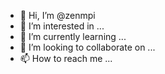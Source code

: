 - 👋 Hi, I’m @zenmpi
- 👀 I’m interested in ...
- 🌱 I’m currently learning ...
- 💞️ I’m looking to collaborate on ...
- 📫 How to reach me ...

<!---
zenmpi/zenmpi is a ✨ special ✨ repository because its `README.md` (this file) appears on your GitHub profile.
You can click the Preview link to take a look at your changes.
--->
